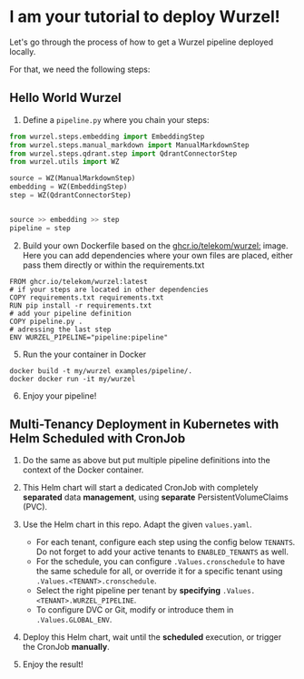 # I am your tutorial to deploy Wurzel!

Let's go through the process of how to get a Wurzel pipeline deployed locally.

For that, we need the following steps:

## Hello World Wurzel
1. Define a `pipeline.py` where you chain your steps:
``` python
from wurzel.steps.embedding import EmbeddingStep
from wurzel.steps.manual_markdown import ManualMarkdownStep
from wurzel.steps.qdrant.step import QdrantConnectorStep
from wurzel.utils import WZ

source = WZ(ManualMarkdownStep)
embedding = WZ(EmbeddingStep)
step = WZ(QdrantConnectorStep)


source >> embedding >> step
pipeline = step

```
2. Build your own Dockerfile based on the [ghcr.io/telekom/wurzel:](https://github.com/telekom/wurzel/pkgs/container/wurzel) image. Here you can add dependencies where your own files are placed, either pass them directly or within the requirements.txt
```Docker
FROM ghcr.io/telekom/wurzel:latest
# if your steps are located in other dependencies
COPY requirements.txt requirements.txt
RUN pip install -r requirements.txt
# add your pipeline definition
COPY pipeline.py .
# adressing the last step
ENV WURZEL_PIPELINE="pipeline:pipeline"
```
5. Run the your container in Docker
```
docker build -t my/wurzel examples/pipeline/.
docker docker run -it my/wurzel

```
6. Enjoy your pipeline!

## Multi-Tenancy Deployment in Kubernetes with Helm Scheduled with CronJob

1. Do the same as above but put multiple pipeline definitions into the context of the Docker container.
2. This Helm chart will start a dedicated CronJob with completely **separated** data **management**, using **separate** PersistentVolumeClaims (PVC).
3. Use the Helm chart in this repo. Adapt the given `values.yaml`.

   - For each tenant, configure each step using the config below `TENANTS`. Do not forget to add your active tenants to `ENABLED_TENANTS` as well.
   - For the schedule, you can configure `.Values.cronschedule` to have the same schedule for all, or override it for a specific tenant using `.Values.<TENANT>.cronschedule`.
   - Select the right pipeline per tenant by **specifying** `.Values.<TENANT>.WURZEL_PIPELINE`.
   - To configure DVC or Git, modify or introduce them in `.Values.GLOBAL_ENV`.

4. Deploy this Helm chart, wait until the **scheduled** execution, or trigger the CronJob **manually**.
5. Enjoy the result!
